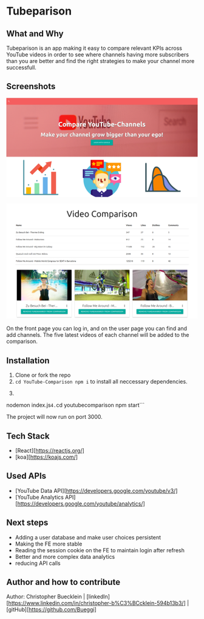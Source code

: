 # Tubeparison

## What and Why

Tubeparison is an app making it easy to compare relevant KPIs across YouTube videos in order to see where channels having more subscribers than you are better and find the right strategies to make your channel more successfull.

## Screenshots

![Frontpage of the project](https://github.com/Bueggi/YouTube-Comparison/blob/master/pictures/Frontpage.png)

![Video Comparison](https://github.com/Bueggi/YouTube-Comparison/blob/master/pictures/Video%20Comparison.png)

On the front page you can log in, and on the user page you can find and add channels. The five latest videos of each channel will be added to the comparison.

## Installation

1. Clone or fork the repo
2. ```cd YouTube-Comparison npm i``` 
to install all neccessary dependencies.
3. ``` cd server
nodemon index.js```
4. ```cd youtubecomparison
npm start```

The project will now run on port 3000.

## Tech Stack

* [React][https://reactjs.org/]
* [koa][https://koajs.com/]

## Used APIs
* [YouTube Data API][https://developers.google.com/youtube/v3/]
* [YouTube Analytics API][https://developers.google.com/youtube/analytics/]

## Next steps

* Adding a user database and make user choices persistent
* Making the FE more stable
* Reading the session cookie on the FE to maintain login after refresh
* Better and more complex data analytics
* reducing API calls

## Author and how to contribute

Author: Christopher Buecklein | [linkedIn][https://www.linkedin.com/in/christopher-b%C3%BCcklein-594b13b3/] | [gitHub][https://github.com/Bueggi]
